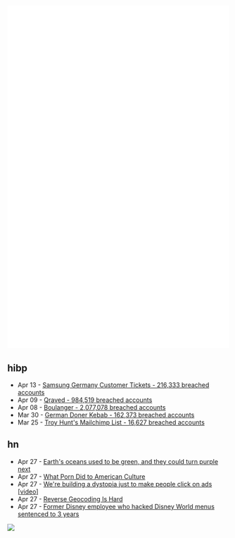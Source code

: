 ![Metrics](https://raw.githubusercontent.com/phixion/phixion/master/metrics.svg)

## hibp

<!--
for https://github.com/phixion/phixion/blob/main/.github/workflows/feeds.yml
-->
<!--START_SECTION:haveibeenpwnd-->
- Apr 13 - [Samsung Germany Customer Tickets - 216,333 breached accounts](https://haveibeenpwned.com/PwnedWebsites#SamsungGermany)
- Apr 09 - [Qraved - 984,519 breached accounts](https://haveibeenpwned.com/PwnedWebsites#Qraved)
- Apr 08 - [Boulanger - 2,077,078 breached accounts](https://haveibeenpwned.com/PwnedWebsites#Boulanger)
- Mar 30 - [German Doner Kebab - 162,373 breached accounts](https://haveibeenpwned.com/PwnedWebsites#GermanDonerKebab)
- Mar 25 - [Troy Hunt's Mailchimp List - 16,627 breached accounts](https://haveibeenpwned.com/PwnedWebsites#TroyHuntMailchimpList)
<!--END_SECTION:haveibeenpwnd-->

## hn

<!--
for https://github.com/phixion/phixion/blob/main/.github/workflows/feeds.yml
-->
<!--START_SECTION:hn-->
- Apr 27 - [Earth's oceans used to be green, and they could turn purple next](https://newatlas.com/science/earths-oceans-used-to-be-green-and-they-could-turn-purple-next/)
- Apr 27 - [What Porn Did to American Culture](https://www.theatlantic.com/newsletters/archive/2025/04/what-porn-did-to-american-culture/682610/)
- Apr 27 - [We're building a dystopia just to make people click on ads [video]](https://www.ted.com/talks/zeynep_tufekci_we_re_building_a_dystopia_just_to_make_people_click_on_ads)
- Apr 27 - [Reverse Geocoding Is Hard](https://shkspr.mobi/blog/2025/04/reverse-geocoding-is-hard/)
- Apr 27 - [Former Disney employee who hacked Disney World menus sentenced to 3 years](https://databreaches.net/2025/04/24/former-disney-employeedwho-hacked-disney-world-restaurant-menus-in-revenge-sentenced-to-3-years-in-federal-prison/)
<!--END_SECTION:hn-->

<!--
for https://yhype.me
-->
![](https://hit.yhype.me/github/profile?user_id=13013670)
